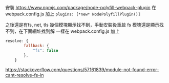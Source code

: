 安裝 https://www.npmjs.com/package/node-polyfill-webpack-plugin
在 webpack.config.js 加上 `plugins: [*new* NodePolyfillPlugin()]`

之後還是有fs, net, tls 幾個模塊顯示找不到，手動安裝後重啟
fs 模塊還是顯示找不到，在下面網址找到解
一樣在 webpack.config.js 加上

```js
resolve: {
        fallback: {
            "fs": false
        },
    }
```

https://stackoverflow.com/questions/57161839/module-not-found-error-cant-resolve-fs-in

